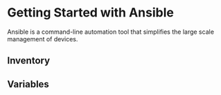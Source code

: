 Getting Started with Ansible
============================

Ansible is a command-line automation tool that simplifies the large scale management of devices.

Inventory
---------

Variables
---------
